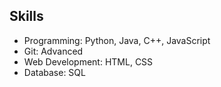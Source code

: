 ## Skills
- Programming: Python, Java, C++, JavaScript
- Git: Advanced
- Web Development: HTML, CSS
- Database: SQL
